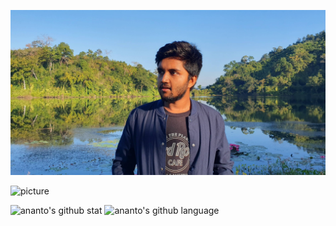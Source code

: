 ![cover](https://github.com/niananto/niananto/blob/master/assets/cover.jpg)

![picture](https://raw.githubusercontent.com/saadeghi/saadeghi/master/dino.gif)

![ananto's github stat](https://github-readme-stats.vercel.app/api?username=niananto&show_icons=true)
![ananto's github language](https://github-readme-stats.vercel.app/api/top-langs/?username=niananto&layout=compact)
